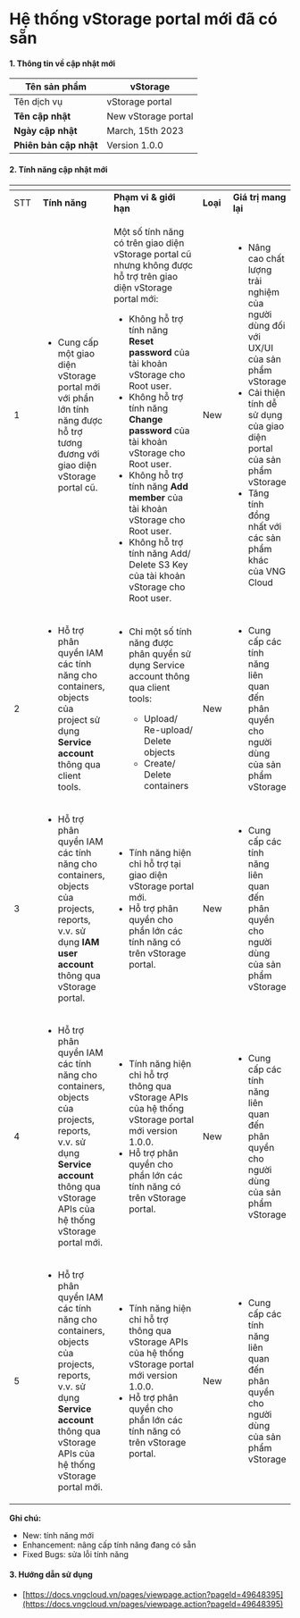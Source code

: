 # Hệ thống vStorage portal mới đã có sẵn

#### 1. Thông tin về cập nhật mới <a href="#hethongvstorageportalmoidacosan-1.thongtinvecapnhatmoi" id="hethongvstorageportalmoidacosan-1.thongtinvecapnhatmoi"></a>

| **Tên sản phẩm**       | vStorage            |
| ---------------------- | ------------------- |
| Tên dịch vụ            | vStorage portal     |
| **Tên cập nhật**       | New vStorage portal |
| **Ngày cập nhật**      | March, 15th 2023    |
| **Phiên bản cập nhật** | Version 1.0.0       |

#### 2. Tính năng cập nhật mới <a href="#hethongvstorageportalmoidacosan-2.tinhnangcapnhatmoi" id="hethongvstorageportalmoidacosan-2.tinhnangcapnhatmoi"></a>

<table data-header-hidden><thead><tr><th width="88"></th><th></th><th width="243"></th><th width="79"></th><th></th></tr></thead><tbody><tr><td>STT</td><td><strong>Tính năng</strong></td><td><strong>Phạm vi &#x26; giới hạn</strong></td><td><strong>Loại</strong></td><td><strong>Giá trị mang lại</strong></td></tr><tr><td>1</td><td><ul><li>Cung cấp một giao diện vStorage portal mới với phần lớn tính năng được hỗ trợ tương đương với giao diện vStorage portal cũ.</li></ul></td><td><p>Một số tính năng có trên giao diện vStorage portal cũ nhưng không được hỗ trợ trên giao diện vStorage portal mới:</p><ul><li>Không hỗ trợ tính năng <strong>Reset password</strong> của tài khoản vStorage cho Root user.</li><li>Không hỗ trợ tính năng <strong>Change password</strong> của tài khoản vStorage cho Root user.</li><li>Không hỗ trợ tính năng <strong>Add member</strong> của tài khoản vStorage cho Root user.</li><li>Không hỗ trợ tính năng Add/ Delete S3 Key của tài khoản vStorage cho Root user.</li></ul></td><td>New</td><td><ul><li>Nâng cao chất lượng trải nghiệm của người dùng đối với UX/UI của sản phẩm vStorage</li><li>Cải thiện tính dễ sử dụng của giao diện portal của sản phẩm vStorage</li><li>Tăng tính đồng nhất với các sản phẩm khác của VNG Cloud</li></ul></td></tr><tr><td>2</td><td><ul><li>Hỗ trợ phân quyền IAM các tính năng cho containers, objects của project sử dụng <strong>Service account</strong> thông qua client tools.</li></ul></td><td><ul><li><p>Chỉ một số tính năng được phân quyền sử dụng Service account thông qua client tools:</p><ul><li>Upload/ Re-upload/ Delete objects</li><li>Create/ Delete containers</li></ul></li></ul></td><td>New</td><td><ul><li>Cung cấp các tính năng liên quan đến phân quyền cho người dùng của sản phẩm vStorage</li></ul></td></tr><tr><td>3</td><td><ul><li>Hỗ trợ phân quyền IAM các tính năng cho containers, objects của projects, reports, v.v. sử dụng <strong>IAM user account</strong> thông qua vStorage portal.</li></ul></td><td><ul><li>Tính năng hiện chỉ hỗ trợ tại giao diện vStorage portal mới.</li><li>Hỗ trợ phân quyền cho phần lớn các tính năng có trên vStorage portal.</li></ul></td><td>New</td><td><ul><li>Cung cấp các tính năng liên quan đến phân quyền cho người dùng của sản phẩm vStorage</li></ul></td></tr><tr><td>4</td><td><ul><li>Hỗ trợ phân quyền IAM các tính năng cho containers, objects của projects, reports, v.v. sử dụng <strong>Service account</strong> thông qua vStorage APIs của hệ thống vStorage portal mới.</li></ul></td><td><ul><li>Tính năng hiện chỉ hỗ trợ thông qua vStorage APIs của hệ thống vStorage portal mới version 1.0.0.</li><li>Hỗ trợ phân quyền cho phần lớn các tính năng có trên vStorage portal.</li></ul></td><td>New</td><td><ul><li>Cung cấp các tính năng liên quan đến phân quyền cho người dùng của sản phẩm vStorage</li></ul></td></tr><tr><td>5</td><td><ul><li>Hỗ trợ phân quyền IAM các tính năng cho containers, objects của projects, reports, v.v. sử dụng <strong>Service account</strong> thông qua vStorage APIs của hệ thống vStorage portal mới.</li></ul></td><td><ul><li>Tính năng hiện chỉ hỗ trợ thông qua vStorage APIs của hệ thống vStorage portal mới version 1.0.0.</li><li>Hỗ trợ phân quyền cho phần lớn các tính năng có trên vStorage portal.</li></ul></td><td>New</td><td><ul><li>Cung cấp các tính năng liên quan đến phân quyền cho người dùng của sản phẩm vStorage</li></ul></td></tr></tbody></table>

**Ghi chú:**

* New: tính năng mới
* Enhancement: nâng cấp tính năng đang có sẵn
* Fixed Bugs: sửa lỗi tính năng

#### 3. Hướng dẫn sử dụng <a href="#hethongvstorageportalmoidacosan-3.huongdansudung" id="hethongvstorageportalmoidacosan-3.huongdansudung"></a>

* [https://docs.vngcloud.vn/pages/viewpage.action?pageId=49648395](https://docs.vngcloud.vn/pages/viewpage.action?pageId=49648395)
